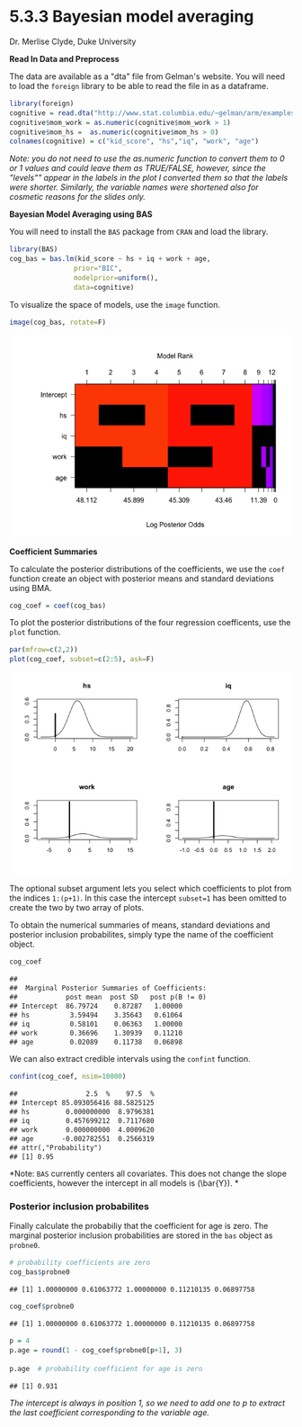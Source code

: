 5.3.3 Bayesian model averaging
================
Dr. Merlise Clyde, Duke University

**Read In Data and Preprocess**

The data are available as a "dta" file from Gelman's website. You will need to load the `foreign` library to be able to read the file in as a dataframe.

``` r
library(foreign)
cognitive = read.dta("http://www.stat.columbia.edu/~gelman/arm/examples/child.iq/kidiq.dta")
cognitive$mom_work = as.numeric(cognitive$mom_work > 1)
cognitive$mom_hs =  as.numeric(cognitive$mom_hs > 0)
colnames(cognitive) = c("kid_score", "hs","iq", "work", "age") 
```

*Note: you do not need to use the as.numeric function to convert them to 0 or 1 values and could leave them as TRUE/FALSE, however, since the "levels"" appear in the labels in the plot I converted them so that the labels were shorter. Similarly, the variable names were shortened also for cosmetic reasons for the slides only.*

**Bayesian Model Averaging using BAS**

You will need to install the `BAS` package from `CRAN` and load the library.

``` r
library(BAS)
cog_bas = bas.lm(kid_score ~ hs + iq + work + age,
                prior="BIC",
                modelprior=uniform(),
                data=cognitive)
```

To visualize the space of models, use the `image` function.

``` r
image(cog_bas, rotate=F)
```

![](5-3-3-BMA_files/figure-markdown_github/unnamed-chunk-1-1.png)

**Coefficient Summaries**

To calculate the posterior distributions of the coefficients, we use the `coef` function create an object with posterior means and standard deviations using BMA.

``` r
cog_coef = coef(cog_bas)
```

To plot the posterior distributions of the four regression coefficents, use the `plot` function.

``` r
par(mfrow=c(2,2))
plot(cog_coef, subset=c(2:5), ask=F)
```

![](5-3-3-BMA_files/figure-markdown_github/unnamed-chunk-2-1.png)

The optional subset argument lets you select which coefficients to plot from the indices `1:(p+1)`. In this case the intercept `subset=1` has been omitted to create the two by two array of plots.

To obtain the numerical summaries of means, standard deviations and posterior inclusion probabilites, simply type the name of the coefficient object.

``` r
cog_coef
```

    ## 
    ##  Marginal Posterior Summaries of Coefficients: 
    ##            post mean  post SD   post p(B != 0)
    ## Intercept  86.79724    0.87287   1.00000      
    ## hs          3.59494    3.35643   0.61064      
    ## iq          0.58101    0.06363   1.00000      
    ## work        0.36696    1.30939   0.11210      
    ## age         0.02089    0.11738   0.06898

We can also extract credible intervals using the `confint` function.

``` r
confint(cog_coef, nsim=10000)
```

    ##                 2.5  %    97.5  %
    ## Intercept 85.093056416 88.5825125
    ## hs         0.000000000  8.9796381
    ## iq         0.457699212  0.7117680
    ## work       0.000000000  4.0009620
    ## age       -0.002782551  0.2566319
    ## attr(,"Probability")
    ## [1] 0.95

*Note: `BAS` currently centers all covariates. This does not change the slope coefficients, however the intercept in all models is \(\bar{Y}\). *

### Posterior inclusion probabilites

Finally calculate the probabiliy that the coefficient for age is zero. The marginal posterior inclusion probabilities are stored in the `bas` object as `probne0`.

``` r
# probability coefficients are zero
cog_bas$probne0
```

    ## [1] 1.00000000 0.61063772 1.00000000 0.11210135 0.06897758

``` r
cog_coef$probne0
```

    ## [1] 1.00000000 0.61063772 1.00000000 0.11210135 0.06897758

``` r
p = 4
p.age = round(1 - cog_coef$probne0[p+1], 3)

p.age  # probability coefficient for age is zero
```

    ## [1] 0.931

*The intercept is always in position 1, so we need to add one to p to extract the last coefficient corresponding to the variable age.*
